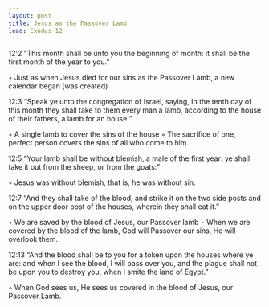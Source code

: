 ```yaml
---
layout: post
title: Jesus as the Passover Lamb
lead: Exodus 12
---
```



<p style="color: ##FFA500">12:2 “This month shall be unto you the beginning of month: it shall be the first month of the year to you.” </p>
	◦	Just as when Jesus died for our sins as the Passover Lamb, a new calendar began (was created)

<p style="color: ##FFA500">12:3 “Speak ye unto the congregation of Israel, saying, In the tenth day of this month they shall take to them every man a lamb, according to the house of their fathers, a lamb for an house:”</p>
	◦	A single lamb to cover the sins of the house
	◦	The sacrifice of one, perfect person covers the sins of all who come to him.

<p style="color: ##FFA500">12:5 “Your lamb shall be without blemish, a male of the first year: ye shall take it out from the sheep, or from the goats:”</p>
	◦	Jesus was without blemish, that is, he was without sin. 

<p style="color: ##FFA500">12:7 “And they shall take of the blood, and strike it on the two side posts and on the upper door post of the houses, wherein they shall eat it.”</p>
	◦	We are saved by the blood of Jesus, our Passover lamb
	⁃	When we are covered by the blood of the lamb, God will Passover our sins, He will overlook them.

<p style="color: ##FFA500">12:13 “And the blood shall be to you for a token upon the houses where ye are: and when I see the blood, I will pass over you, and the plague shall not be upon you to destroy you, when I smite the land of Egypt.”</p>
	◦	When God sees us, He sees us covered in the blood of Jesus, our Passover Lamb. 

